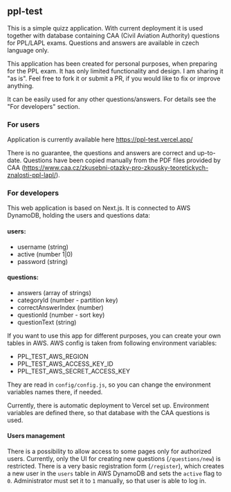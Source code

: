 ## ppl-test

This is a simple quizz application. With current deployment it is used together with database containing CAA (Civil Aviation Authority) questions for PPL/LAPL exams. Questions and answers are available in czech language only.

This application has been created for personal purposes, when preparing for the PPL exam. It has only limited functionality and design. I am sharing it "as is". Feel free to fork it or submit a PR, if you would like to fix or improve anything.

It can be easily used for any other questions/answers. For details see the "For developers" section.

### For users
Application is currently available here https://ppl-test.vercel.app/

There is no guarantee, the questions and answers are correct and up-to-date. Questions have been copied manually from the PDF files provided by CAA (https://www.caa.cz/zkusebni-otazky-pro-zkousky-teoretickych-znalosti-ppl-lapl/).

### For developers
This web application is based on Next.js. It is connected to AWS DynamoDB, holding the users and questions data:

#### users:
- username (string)
- active (number 1|0)
- password (string)

#### questions:
- answers (array of strings)
- categoryId (number - partition key)
- correctAnswerIndex (number)
- questionId (number - sort key)
- questionText (string)

If you want to use this app for different purposes, you can create your own tables in AWS. AWS config is taken from following environment variables:
- PPL_TEST_AWS_REGION
- PPL_TEST_AWS_ACCESS_KEY_ID
- PPL_TEST_AWS_SECRET_ACCESS_KEY

They are read in `config/config.js`, so you can change the environment variables names there, if needed.

Currently, there is automatic deployment to Vercel set up. Environment variables are defined there, so that database with the CAA questions is used.

#### Users management
There is a possibility to allow access to some pages only for authorized users. Currently, only the UI for creating new questions (`/questions/new`) is restricted. There is a very basic registration form (`/register`), which creates a new user in the `users` table in AWS DynamoDB and sets the `active` flag to `0`. Administrator must set it to `1` manually, so that user is able to log in.
